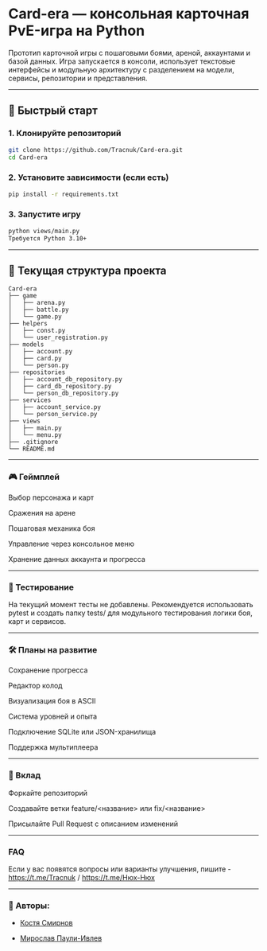 # Card-era — консольная карточная PvE-игра на Python

Прототип карточной игры с пошаговыми боями, ареной, аккаунтами и базой данных. Игра запускается в консоли, использует текстовые интерфейсы и модульную архитектуру с разделением на модели, сервисы, репозитории и представления.

---

## 🚀 Быстрый старт

### 1. Клонируйте репозиторий
```bash
git clone https://github.com/Tracnuk/Card-era.git
cd Card-era
```
### 2. Установите зависимости (если есть)
```bash
pip install -r requirements.txt
```

### 3. Запустите игру
```bash
python views/main.py
Требуется Python 3.10+
```
---

## 📁 Текущая структура проекта

```text
Card-era
├── game
│   ├── arena.py
│   ├── battle.py
│   └── game.py
├── helpers
│   ├── const.py
│   └── user_registration.py
├── models
│   ├── account.py
│   ├── card.py
│   └── person.py
├── repositories
│   ├── account_db_repository.py
│   ├── card_db_repository.py
│   └── person_db_repository.py
├── services
│   ├── account_service.py
│   └── person_service.py
├── views
│   ├── main.py
│   └── menu.py
├── .gitignore
└── README.md
```



---

### 🎮 Геймплей
Выбор персонажа и карт

Сражения на арене

Пошаговая механика боя

Управление через консольное меню

Хранение данных аккаунта и прогресса


---


### 🧪 Тестирование
На текущий момент тесты не добавлены. Рекомендуется использовать pytest и создать папку tests/ для модульного тестирования логики боя, карт и сервисов.


---


### 🛠️ Планы на развитие
Сохранение прогресса

Редактор колод

Визуализация боя в ASCII

Система уровней и опыта

Подключение SQLite или JSON-хранилища

Поддержка мультиплеера

---

### 🤝 Вклад
Форкайте репозиторий

Создавайте ветки feature/<название> или fix/<название>

Присылайте Pull Request с описанием изменений


---

### FAQ


Если у вас появятся вопросы или варианты улучшения,  пишите - https://t.me/Tracnuk / https://t.me/Нюх-Нюх

---

### 🧠 Авторы:
- [Костя Смирнов](https://t.me/Нюх-Нюх)

- [Мирослав Паули-Ивлев](https://t.me/Tracnuk)
